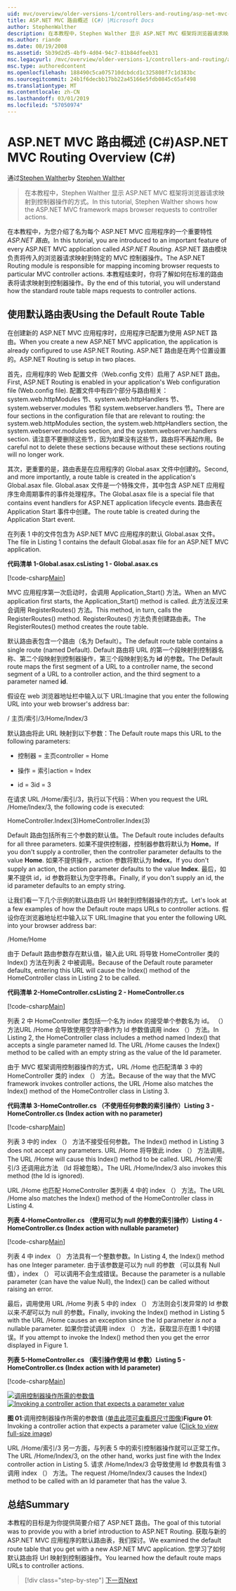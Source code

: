 ```yaml
---
uid: mvc/overview/older-versions-1/controllers-and-routing/asp-net-mvc-routing-overview-cs
title: ASP.NET MVC 路由概述 (C#) |Microsoft Docs
author: StephenWalther
description: 在本教程中，Stephen Walther 显示 ASP.NET MVC 框架将浏览器请求映射到控制器操作的方式。
ms.author: riande
ms.date: 08/19/2008
ms.assetid: 5b39d2d5-4bf9-4d04-94c7-81b84dfeeb31
msc.legacyurl: /mvc/overview/older-versions-1/controllers-and-routing/asp-net-mvc-routing-overview-cs
msc.type: authoredcontent
ms.openlocfilehash: 188490c5ca075710dcbdcd1c325808f7c1d383bc
ms.sourcegitcommit: 24b1f6decbb17bb22a45166e5fdb0845c65af498
ms.translationtype: MT
ms.contentlocale: zh-CN
ms.lasthandoff: 03/01/2019
ms.locfileid: "57050974"
---
```

<a name="aspnet-mvc-routing-overview-c"></a><span data-ttu-id="3c5c0-103">ASP.NET MVC 路由概述 (C#)</span><span class="sxs-lookup"><span data-stu-id="3c5c0-103">ASP.NET MVC Routing Overview (C#)</span></span>
====================
<span data-ttu-id="3c5c0-104">通过[Stephen Walther](https://github.com/StephenWalther)</span><span class="sxs-lookup"><span data-stu-id="3c5c0-104">by [Stephen Walther](https://github.com/StephenWalther)</span></span>

> <span data-ttu-id="3c5c0-105">在本教程中，Stephen Walther 显示 ASP.NET MVC 框架将浏览器请求映射到控制器操作的方式。</span><span class="sxs-lookup"><span data-stu-id="3c5c0-105">In this tutorial, Stephen Walther shows how the ASP.NET MVC framework maps browser requests to controller actions.</span></span>


<span data-ttu-id="3c5c0-106">在本教程中，为您介绍了名为每个 ASP.NET MVC 应用程序的一个重要特性*ASP.NET 路由*。</span><span class="sxs-lookup"><span data-stu-id="3c5c0-106">In this tutorial, you are introduced to an important feature of every ASP.NET MVC application called *ASP.NET Routing*.</span></span> <span data-ttu-id="3c5c0-107">ASP.NET 路由模块负责将传入的浏览器请求映射到特定的 MVC 控制器操作。</span><span class="sxs-lookup"><span data-stu-id="3c5c0-107">The ASP.NET Routing module is responsible for mapping incoming browser requests to particular MVC controller actions.</span></span> <span data-ttu-id="3c5c0-108">本教程结束时，你将了解如何在标准的路由表将请求映射到控制器操作。</span><span class="sxs-lookup"><span data-stu-id="3c5c0-108">By the end of this tutorial, you will understand how the standard route table maps requests to controller actions.</span></span>

## <a name="using-the-default-route-table"></a><span data-ttu-id="3c5c0-109">使用默认路由表</span><span class="sxs-lookup"><span data-stu-id="3c5c0-109">Using the Default Route Table</span></span>

<span data-ttu-id="3c5c0-110">在创建新的 ASP.NET MVC 应用程序时，应用程序已配置为使用 ASP.NET 路由。</span><span class="sxs-lookup"><span data-stu-id="3c5c0-110">When you create a new ASP.NET MVC application, the application is already configured to use ASP.NET Routing.</span></span> <span data-ttu-id="3c5c0-111">ASP.NET 路由是在两个位置设置的。</span><span class="sxs-lookup"><span data-stu-id="3c5c0-111">ASP.NET Routing is setup in two places.</span></span>

<span data-ttu-id="3c5c0-112">首先，应用程序的 Web 配置文件（Web.config 文件）启用了 ASP.NET 路由。</span><span class="sxs-lookup"><span data-stu-id="3c5c0-112">First, ASP.NET Routing is enabled in your application's Web configuration file (Web.config file).</span></span> <span data-ttu-id="3c5c0-113">配置文件中有四个部分与路由相关：system.web.httpModules 节、system.web.httpHandlers 节、system.webserver.modules 节和 system.webserver.handlers 节。</span><span class="sxs-lookup"><span data-stu-id="3c5c0-113">There are four sections in the configuration file that are relevant to routing: the system.web.httpModules section, the system.web.httpHandlers section, the system.webserver.modules section, and the system.webserver.handlers section.</span></span> <span data-ttu-id="3c5c0-114">请注意不要删除这些节，因为如果没有这些节，路由将不再起作用。</span><span class="sxs-lookup"><span data-stu-id="3c5c0-114">Be careful not to delete these sections because without these sections routing will no longer work.</span></span>

<span data-ttu-id="3c5c0-115">其次，更重要的是，路由表是在应用程序的 Global.asax 文件中创建的。</span><span class="sxs-lookup"><span data-stu-id="3c5c0-115">Second, and more importantly, a route table is created in the application's Global.asax file.</span></span> <span data-ttu-id="3c5c0-116">Global.asax 文件是一个特殊文件，其中包含 ASP.NET 应用程序生命周期事件的事件处理程序。</span><span class="sxs-lookup"><span data-stu-id="3c5c0-116">The Global.asax file is a special file that contains event handlers for ASP.NET application lifecycle events.</span></span> <span data-ttu-id="3c5c0-117">路由表在 Application Start 事件中创建。</span><span class="sxs-lookup"><span data-stu-id="3c5c0-117">The route table is created during the Application Start event.</span></span>

<span data-ttu-id="3c5c0-118">在列表 1 中的文件包含为 ASP.NET MVC 应用程序的默认 Global.asax 文件。</span><span class="sxs-lookup"><span data-stu-id="3c5c0-118">The file in Listing 1 contains the default Global.asax file for an ASP.NET MVC application.</span></span>

<span data-ttu-id="3c5c0-119">**代码清单 1-Global.asax.cs**</span><span class="sxs-lookup"><span data-stu-id="3c5c0-119">**Listing 1 - Global.asax.cs**</span></span>

[!code-csharp[Main](asp-net-mvc-routing-overview-cs/samples/sample1.cs)]

<span data-ttu-id="3c5c0-120">MVC 应用程序第一次启动时，会调用 Application\_Start() 方法。</span><span class="sxs-lookup"><span data-stu-id="3c5c0-120">When an MVC application first starts, the Application\_Start() method is called.</span></span> <span data-ttu-id="3c5c0-121">此方法反过来会调用 RegisterRoutes() 方法。</span><span class="sxs-lookup"><span data-stu-id="3c5c0-121">This method, in turn, calls the RegisterRoutes() method.</span></span> <span data-ttu-id="3c5c0-122">RegisterRoutes() 方法负责创建路由表。</span><span class="sxs-lookup"><span data-stu-id="3c5c0-122">The RegisterRoutes() method creates the route table.</span></span>

<span data-ttu-id="3c5c0-123">默认路由表包含一个路由（名为 Default）。</span><span class="sxs-lookup"><span data-stu-id="3c5c0-123">The default route table contains a single route (named Default).</span></span> <span data-ttu-id="3c5c0-124">Default 路由将 URL 的第一个段映射到控制器名称、第二个段映射到控制器操作，第三个段映射到名为 **id** 的参数。</span><span class="sxs-lookup"><span data-stu-id="3c5c0-124">The Default route maps the first segment of a URL to a controller name, the second segment of a URL to a controller action, and the third segment to a parameter named **id**.</span></span>

<span data-ttu-id="3c5c0-125">假设在 web 浏览器地址栏中输入以下 URL:</span><span class="sxs-lookup"><span data-stu-id="3c5c0-125">Imagine that you enter the following URL into your web browser's address bar:</span></span>

<span data-ttu-id="3c5c0-126">/ 主页/索引/3</span><span class="sxs-lookup"><span data-stu-id="3c5c0-126">/Home/Index/3</span></span>

<span data-ttu-id="3c5c0-127">默认路由将此 URL 映射到以下参数：</span><span class="sxs-lookup"><span data-stu-id="3c5c0-127">The Default route maps this URL to the following parameters:</span></span>

- <span data-ttu-id="3c5c0-128">控制器 = 主页</span><span class="sxs-lookup"><span data-stu-id="3c5c0-128">controller = Home</span></span>

- <span data-ttu-id="3c5c0-129">操作 = 索引</span><span class="sxs-lookup"><span data-stu-id="3c5c0-129">action = Index</span></span>

- <span data-ttu-id="3c5c0-130">id = 3</span><span class="sxs-lookup"><span data-stu-id="3c5c0-130">id = 3</span></span>

<span data-ttu-id="3c5c0-131">在请求 URL /Home/索引/3，执行以下代码：</span><span class="sxs-lookup"><span data-stu-id="3c5c0-131">When you request the URL /Home/Index/3, the following code is executed:</span></span>

<span data-ttu-id="3c5c0-132">HomeController.Index(3)</span><span class="sxs-lookup"><span data-stu-id="3c5c0-132">HomeController.Index(3)</span></span>

<span data-ttu-id="3c5c0-133">Default 路由包括所有三个参数的默认值。</span><span class="sxs-lookup"><span data-stu-id="3c5c0-133">The Default route includes defaults for all three parameters.</span></span> <span data-ttu-id="3c5c0-134">如果不提供控制器，控制器参数将默认为 **Home**。</span><span class="sxs-lookup"><span data-stu-id="3c5c0-134">If you don't supply a controller, then the controller parameter defaults to the value **Home**.</span></span> <span data-ttu-id="3c5c0-135">如果不提供操作，action 参数将默认为 **Index**。</span><span class="sxs-lookup"><span data-stu-id="3c5c0-135">If you don't supply an action, the action parameter defaults to the value **Index**.</span></span> <span data-ttu-id="3c5c0-136">最后，如果不提供 id，id 参数将默认为空字符串。</span><span class="sxs-lookup"><span data-stu-id="3c5c0-136">Finally, if you don't supply an id, the id parameter defaults to an empty string.</span></span>

<span data-ttu-id="3c5c0-137">让我们看一下几个示例的默认路由将 Url 映射到控制器操作的方式。</span><span class="sxs-lookup"><span data-stu-id="3c5c0-137">Let's look at a few examples of how the Default route maps URLs to controller actions.</span></span> <span data-ttu-id="3c5c0-138">假设你在浏览器地址栏中输入以下 URL:</span><span class="sxs-lookup"><span data-stu-id="3c5c0-138">Imagine that you enter the following URL into your browser address bar:</span></span>

<span data-ttu-id="3c5c0-139">/Home</span><span class="sxs-lookup"><span data-stu-id="3c5c0-139">/Home</span></span>

<span data-ttu-id="3c5c0-140">由于 Default 路由参数存在默认值，输入此 URL 将导致 HomeController 类的 Index() 方法在列表 2 中被调用。</span><span class="sxs-lookup"><span data-stu-id="3c5c0-140">Because of the Default route parameter defaults, entering this URL will cause the Index() method of the HomeController class in Listing 2 to be called.</span></span>

<span data-ttu-id="3c5c0-141">**代码清单 2-HomeController.cs**</span><span class="sxs-lookup"><span data-stu-id="3c5c0-141">**Listing 2 - HomeController.cs**</span></span>

[!code-csharp[Main](asp-net-mvc-routing-overview-cs/samples/sample2.cs)]

<span data-ttu-id="3c5c0-142">列表 2 中 HomeController 类包括一个名为 index 的接受单个参数名为 id。 （） 方法URL /Home 会导致使用空字符串作为 Id 参数值调用 index （） 方法。</span><span class="sxs-lookup"><span data-stu-id="3c5c0-142">In Listing 2, the HomeController class includes a method named Index() that accepts a single parameter named Id. The URL /Home causes the Index() method to be called with an empty string as the value of the Id parameter.</span></span>

<span data-ttu-id="3c5c0-143">由于 MVC 框架调用控制器操作的方式，URL /Home 也匹配清单 3 中的 HomeController 类的 index （） 方法。</span><span class="sxs-lookup"><span data-stu-id="3c5c0-143">Because of the way that the MVC framework invokes controller actions, the URL /Home also matches the Index() method of the HomeController class in Listing 3.</span></span>

<span data-ttu-id="3c5c0-144">**代码清单 3-HomeController.cs （不使用任何参数的索引操作）**</span><span class="sxs-lookup"><span data-stu-id="3c5c0-144">**Listing 3 - HomeController.cs (Index action with no parameter)**</span></span>

[!code-csharp[Main](asp-net-mvc-routing-overview-cs/samples/sample3.cs)]

<span data-ttu-id="3c5c0-145">列表 3 中的 index （） 方法不接受任何参数。</span><span class="sxs-lookup"><span data-stu-id="3c5c0-145">The Index() method in Listing 3 does not accept any parameters.</span></span> <span data-ttu-id="3c5c0-146">URL /Home 将导致此 index （） 方法调用。</span><span class="sxs-lookup"><span data-stu-id="3c5c0-146">The URL /Home will cause this Index() method to be called.</span></span> <span data-ttu-id="3c5c0-147">URL /Home/索引/3 还调用此方法 （Id 将被忽略）。</span><span class="sxs-lookup"><span data-stu-id="3c5c0-147">The URL /Home/Index/3 also invokes this method (the Id is ignored).</span></span>

<span data-ttu-id="3c5c0-148">URL /Home 也匹配 HomeController 类列表 4 中的 index （） 方法。</span><span class="sxs-lookup"><span data-stu-id="3c5c0-148">The URL /Home also matches the Index() method of the HomeController class in Listing 4.</span></span>

<span data-ttu-id="3c5c0-149">**列表 4-HomeController.cs （使用可以为 null 的参数的索引操作）**</span><span class="sxs-lookup"><span data-stu-id="3c5c0-149">**Listing 4 - HomeController.cs (Index action with nullable parameter)**</span></span>

[!code-csharp[Main](asp-net-mvc-routing-overview-cs/samples/sample4.cs)]

<span data-ttu-id="3c5c0-150">列表 4 中 index （） 方法具有一个整数参数。</span><span class="sxs-lookup"><span data-stu-id="3c5c0-150">In Listing 4, the Index() method has one Integer parameter.</span></span> <span data-ttu-id="3c5c0-151">由于该参数是可以为 null 的参数 （可以具有 Null 值），index （） 可以调用不会生成错误。</span><span class="sxs-lookup"><span data-stu-id="3c5c0-151">Because the parameter is a nullable parameter (can have the value Null), the Index() can be called without raising an error.</span></span>

<span data-ttu-id="3c5c0-152">最后，调用使用 URL /Home 列表 5 中的 index （） 方法则会引发异常的 Id 参数以来*不是*可以为 null 的参数。</span><span class="sxs-lookup"><span data-stu-id="3c5c0-152">Finally, invoking the Index() method in Listing 5 with the URL /Home causes an exception since the Id parameter *is not* a nullable parameter.</span></span> <span data-ttu-id="3c5c0-153">如果你尝试调用 index （） 方法，获取显示在图 1 中的错误。</span><span class="sxs-lookup"><span data-stu-id="3c5c0-153">If you attempt to invoke the Index() method then you get the error displayed in Figure 1.</span></span>

<span data-ttu-id="3c5c0-154">**列表 5-HomeController.cs （索引操作使用 Id 参数）**</span><span class="sxs-lookup"><span data-stu-id="3c5c0-154">**Listing 5 - HomeController.cs (Index action with Id parameter)**</span></span>

[!code-csharp[Main](asp-net-mvc-routing-overview-cs/samples/sample5.cs)]


<span data-ttu-id="3c5c0-155">[![调用控制器操作所需的参数值](asp-net-mvc-routing-overview-cs/_static/image1.jpg)](asp-net-mvc-routing-overview-cs/_static/image1.png)</span><span class="sxs-lookup"><span data-stu-id="3c5c0-155">[![Invoking a controller action that expects a parameter value](asp-net-mvc-routing-overview-cs/_static/image1.jpg)](asp-net-mvc-routing-overview-cs/_static/image1.png)</span></span>

<span data-ttu-id="3c5c0-156">**图 01**:调用控制器操作所需的参数值 ([单击此项可查看原尺寸图像](asp-net-mvc-routing-overview-cs/_static/image2.png))</span><span class="sxs-lookup"><span data-stu-id="3c5c0-156">**Figure 01**: Invoking a controller action that expects a parameter value ([Click to view full-size image](asp-net-mvc-routing-overview-cs/_static/image2.png))</span></span>


<span data-ttu-id="3c5c0-157">URL /Home/索引/3 另一方面，与列表 5 中的索引控制器操作就可以正常工作。</span><span class="sxs-lookup"><span data-stu-id="3c5c0-157">The URL /Home/Index/3, on the other hand, works just fine with the Index controller action in Listing 5.</span></span> <span data-ttu-id="3c5c0-158">请求 /Home/Index/3 会导致使用 Id 参数具有值 3 调用 index （） 方法。</span><span class="sxs-lookup"><span data-stu-id="3c5c0-158">The request /Home/Index/3 causes the Index() method to be called with an Id parameter that has the value 3.</span></span>

## <a name="summary"></a><span data-ttu-id="3c5c0-159">总结</span><span class="sxs-lookup"><span data-stu-id="3c5c0-159">Summary</span></span>

<span data-ttu-id="3c5c0-160">本教程的目标是为你提供简要介绍了 ASP.NET 路由。</span><span class="sxs-lookup"><span data-stu-id="3c5c0-160">The goal of this tutorial was to provide you with a brief introduction to ASP.NET Routing.</span></span> <span data-ttu-id="3c5c0-161">获取与新的 ASP.NET MVC 应用程序的默认路由表，我们探讨。</span><span class="sxs-lookup"><span data-stu-id="3c5c0-161">We examined the default route table that you get with a new ASP.NET MVC application.</span></span> <span data-ttu-id="3c5c0-162">您学习了如何默认路由将 Url 映射到控制器操作。</span><span class="sxs-lookup"><span data-stu-id="3c5c0-162">You learned how the default route maps URLs to controller actions.</span></span>

> [!div class="step-by-step"]
> [<span data-ttu-id="3c5c0-163">下一页</span><span class="sxs-lookup"><span data-stu-id="3c5c0-163">Next</span></span>](understanding-action-filters-cs.md)
